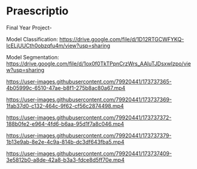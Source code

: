 # Praescriptio
Final Year Project-

Model Classification: https://drive.google.com/file/d/1D12RTGCWFYKQ-IcELjUUCth0obzqfu4m/view?usp=sharing

Model Segmentation: https://drive.google.com/file/d/1ox0f0TkTPpnCrzWrs_AAluTJDsxwIzpo/view?usp=sharing

https://user-images.githubusercontent.com/79920441/173737365-4b05999c-6510-47ae-b8f1-275b8ac80a67.mp4



https://user-images.githubusercontent.com/79920441/173737369-1fab37d0-c132-464c-9f62-cf56c2874498.mp4



https://user-images.githubusercontent.com/79920441/173737372-188b0fe2-e964-4fd6-b6aa-95d1f7a8c046.mp4



https://user-images.githubusercontent.com/79920441/173737379-1b13e9ab-8e2e-4c9a-814b-dc3df643fba5.mp4



https://user-images.githubusercontent.com/79920441/173737409-3e5812b0-a8de-42a8-b3a3-fdce8d5ff70e.mp4


